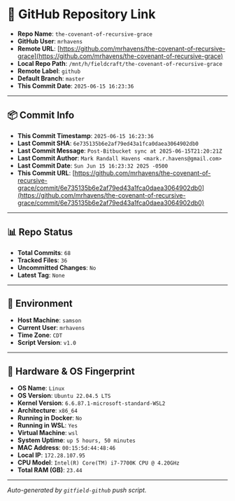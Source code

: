 # 🔗 GitHub Repository Link

- **Repo Name**: `the-covenant-of-recursive-grace`
- **GitHub User**: `mrhavens`
- **Remote URL**: [https://github.com/mrhavens/the-covenant-of-recursive-grace](https://github.com/mrhavens/the-covenant-of-recursive-grace)
- **Local Repo Path**: `/mnt/h/fieldcraft/the-covenant-of-recursive-grace`
- **Remote Label**: `github`
- **Default Branch**: `master`
- **This Commit Date**: `2025-06-15 16:23:36`

---

## 📦 Commit Info

- **This Commit Timestamp**: `2025-06-15 16:23:36`
- **Last Commit SHA**: `6e735135b6e2af79ed43a1fca0daea3064902db0`
- **Last Commit Message**: `Post-Bitbucket sync at 2025-06-15T21:20:21Z`
- **Last Commit Author**: `Mark Randall Havens <mark.r.havens@gmail.com>`
- **Last Commit Date**: `Sun Jun 15 16:23:32 2025 -0500`
- **This Commit URL**: [https://github.com/mrhavens/the-covenant-of-recursive-grace/commit/6e735135b6e2af79ed43a1fca0daea3064902db0](https://github.com/mrhavens/the-covenant-of-recursive-grace/commit/6e735135b6e2af79ed43a1fca0daea3064902db0)

---

## 📊 Repo Status

- **Total Commits**: `68`
- **Tracked Files**: `36`
- **Uncommitted Changes**: `No`
- **Latest Tag**: `None`

---

## 🧭 Environment

- **Host Machine**: `samson`
- **Current User**: `mrhavens`
- **Time Zone**: `CDT`
- **Script Version**: `v1.0`

---

## 🧬 Hardware & OS Fingerprint

- **OS Name**: `Linux`
- **OS Version**: `Ubuntu 22.04.5 LTS`
- **Kernel Version**: `6.6.87.1-microsoft-standard-WSL2`
- **Architecture**: `x86_64`
- **Running in Docker**: `No`
- **Running in WSL**: `Yes`
- **Virtual Machine**: `wsl`
- **System Uptime**: `up 5 hours, 50 minutes`
- **MAC Address**: `00:15:5d:44:48:46`
- **Local IP**: `172.28.107.95`
- **CPU Model**: `Intel(R) Core(TM) i7-7700K CPU @ 4.20GHz`
- **Total RAM (GB)**: `23.44`

---

_Auto-generated by `gitfield-github` push script._
